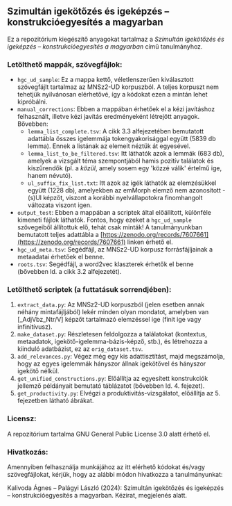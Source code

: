 ## Szimultán igekötőzés és igeképzés – konstrukcióegyesítés a magyarban

Ez a repozitórium kiegészítő anyagokat tartalmaz a _Szimultán igekötőzés és igeképzés – konstrukcióegyesítés a magyarban_ című tanulmányhoz.

### Letölthető mappák, szövegfájlok:

- `hgc_ud_sample`: Ez a mappa kettő, véletlenszerűen kiválasztott szövegfájlt tartalmaz az MNSz2-UD korpuszból. A teljes korpuszt nem tehetjük nyilvánosan elérhetővé, így a kódokat ezen a mintán lehet kipróbálni.
- `manual_corrections`: Ebben a mappában érhetőek el a kézi javításhoz felhasznált, illetve kézi javítás eredményeként létrejött anyagok. Bővebben:
	- `lemma_list_complete.tsv`: A cikk 3.3 alfejezetében bemutatott adattábla összes igelemmája tokengyakorisággal együtt (5839 db lemma). Ennek a listának az elemeit néztük át egyesével.
	- `lemma_list_to_be_filtered.tsv`: Itt láthatók azok a lemmák (683 db), amelyek a vizsgált téma szempontjából hamis pozitív találatok és kiszűrendők (pl. a *közül*, amely sosem egy 'közzé válik' értelmű ige, hanem névutó).
	- `ul_suffix_fix_list.txt`: Itt azok az igék láthatók az elemzésükkel együtt (1228 db), amelyekben az emMorph elemző nem azonosított -(s)Ul képzőt, viszont a korábbi nyelvállapotokra finomhangolt változata viszont igen.
- `output_test`: Ebben a mappában a scriptek által előállított, különféle kimeneti fájlok láthatók. Fontos, hogy ezeket a `hgc_ud_sample` szövegeiből állítottuk elő, tehát csak minták! A tanulmányunkban bemutatott teljes adattábla a [https://zenodo.org/records/7607661](https://zenodo.org/records/7607661) linken érhető el.
- `hgc_ud_meta.tsv`: Segédfájl, az MNSz2-UD korpusz forrásfájljainak a metaadatai érhetőek el benne.
- `roots.tsv`: Segédfájl, a word2vec klaszterek érhetők el benne (bővebben ld. a cikk 3.2 alfejezetét).

### Letölthető scriptek (a futtatásuk sorrendjében): 

1. `extract_data.py`: Az MNSz2-UD korpuszból (jelen esetben annak néhány mintafájljából) lekér minden olyan mondatot, amelyben van [\_AdjVbz_Ntr/V] képzőt tartalmazó elemzéssel ige (finit ige vagy infinitívusz).
2. `make_dataset.py`: Részletesen feldolgozza a találatokat (kontextus, metaadatok, igekötő-igelemma-bázis-képző, stb.), és létrehozza a kiinduló adatbázist, ez az `orig_dataset.tsv`.
3. `add_relevances.py`: Végez még egy kis adattisztítást, majd megszámolja, hogy az egyes igelemmák hányszor állnak igekötővel és hányszor igekötő nélkül.
4. `get_unified_constructions.py`: Előállítja az egyesített konstrukciók jellemző példányait bemutató táblázatot (bővebben ld. 4. fejezet).
5. `get_productivity.py`: Elvégzi a produktivitás-vizsgálatot, előállítja az 5. fejezetben látható ábrákat.

### Licensz:

A repozitórium tartalma GNU General Public License 3.0 alatt érhető el.

### Hivatkozás:

Amennyiben felhasználja munkájához az itt elérhető kódokat és/vagy szövegfájlokat, kérjük, hogy az alábbi módon hivatkozza a tanulmányunkat:

Kalivoda Ágnes – Palágyi László (2024): Szimultán igekötőzés és igeképzés – konstrukcióegyesítés a magyarban. Kézirat, megjelenés alatt.
